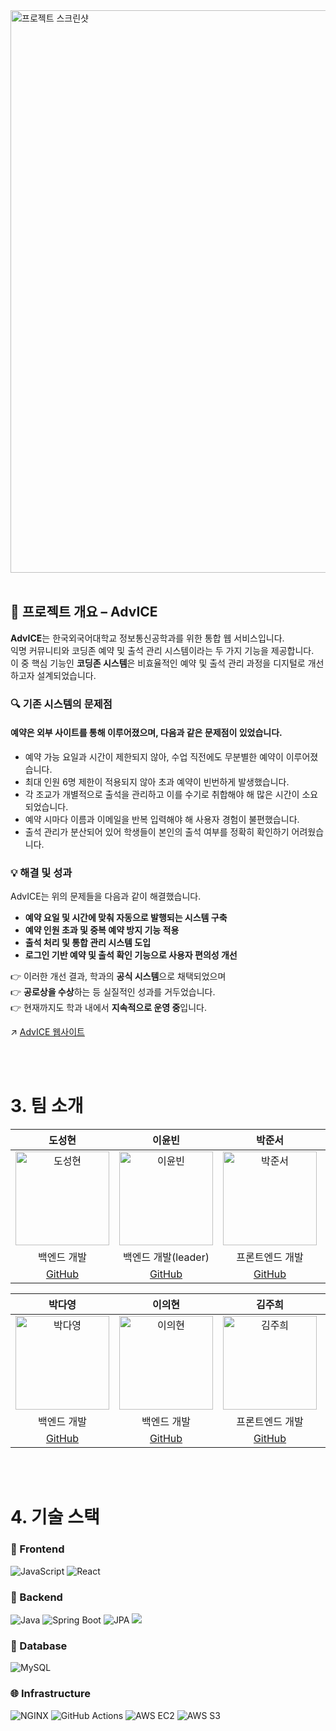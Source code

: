 <a href="https://club-project-one.vercel.app/" target="_blank">
  <img width="900" alt="프로젝트 스크린샷" src="https://github.com/user-attachments/assets/0847399d-d930-46fd-a29e-02f4fde7c9e3">
</a>

<br/>
<br/>

## 🧩 프로젝트 개요 – AdvICE

**AdvICE**는 한국외국어대학교 정보통신공학과를 위한 통합 웹 서비스입니다.  
익명 커뮤니티와 코딩존 예약 및 출석 관리 시스템이라는 두 가지 기능을 제공합니다.  
이 중 핵심 기능인 **코딩존 시스템**은 비효율적인 예약 및 출석 관리 과정을 디지털로 개선하고자 설계되었습니다.


### 🔍 기존 시스템의 문제점

#### 예약은 외부 사이트를 통해 이루어졌으며, 다음과 같은 문제점이 있었습니다.
- 예약 가능 요일과 시간이 제한되지 않아, 수업 직전에도 무분별한 예약이 이루어졌습니다.
- 최대 인원 6명 제한이 적용되지 않아 초과 예약이 빈번하게 발생했습니다.
- 각 조교가 개별적으로 출석을 관리하고 이를 수기로 취합해야 해 많은 시간이 소요되었습니다.
- 예약 시마다 이름과 이메일을 반복 입력해야 해 사용자 경험이 불편했습니다.
- 출석 관리가 분산되어 있어 학생들이 본인의 출석 여부를 정확히 확인하기 어려웠습니다.


### 💡 해결 및 성과

AdvICE는 위의 문제들을 다음과 같이 해결했습니다.

- **예약 요일 및 시간에 맞춰 자동으로 발행되는 시스템 구축**
- **예약 인원 초과 및 중복 예약 방지 기능 적용**
- **출석 처리 및 통합 관리 시스템 도입**
- **로그인 기반 예약 및 출석 확인 기능으로 사용자 편의성 개선**

👉 이러한 개선 결과, 학과의 **공식 시스템**으로 채택되었으며  
👉 **공로상을 수상**하는 등 실질적인 성과를 거두었습니다.  
👉 현재까지도 학과 내에서 **지속적으로 운영 중**입니다.

↗️ [AdvICE 웹사이트](https://ice-advice.co.kr/)

<br/>
<br/>

# 3. 팀 소개
| 도성현 | 이윤빈 | 박준서 | 김진우 |
|:------:|:-------------------:|:------:|:------:|
| <img src="https://avatars.githubusercontent.com/u/52828205?v=4" alt="도성현" width="150"> | <img src="https://avatars.githubusercontent.com/u/81556800?v=4" alt="이윤빈" width="150"> | <img src="https://avatars.githubusercontent.com/u/81576126?v=4" alt="박준서" width="150"> | <img src="https://github.com/user-attachments/assets/c72a1cf0-86c4-4028-a52c-aa4b27a96fa8" alt="김진우" width="150"> |
| 백엔드 개발 | 백엔드 개발(leader) | 프론트엔드 개발 | 프론트엔드 개발 |
| [GitHub](https://github.com/glaxyt) | [GitHub](https://github.com/kanado5385-k) | [GitHub](https://github.com/Debuging-JunSeoPark) | [GitHub](https://github.com/JinWooKim85) |

| 박다영 | 이의현 | 김주희 | 이혜원 |
|:------:|:-------------------:|:------:|:------:|
| <img src="https://avatars.githubusercontent.com/u/183728904?v=4" alt="박다영" width="150"> | <img src="https://avatars.githubusercontent.com/u/184843907?v=4" alt="이의현" width="150"> | <img src="https://avatars.githubusercontent.com/u/170783675?v=4" alt="김주희" width="150"> | <img src="https://avatars.githubusercontent.com/u/170749575?v=4" alt="이혜원" width="150"> |
| 백엔드 개발 | 백엔드 개발 | 프론트엔드 개발 | 프론트엔드 개발 |
| [GitHub](https://github.com/Dayoung0402) | [GitHub](https://github.com/dkanrjskgkwkhufs) | [GitHub](https://github.com/juhui4078) | [GitHub](https://github.com/Pigonhayo) |

<br/>
<br/>

# 4. 기술 스택

### 🎨 Frontend

![JavaScript](https://img.shields.io/badge/JavaScript-F7DF1E?style=flat-square&logo=JavaScript&logoColor=black)
![React](https://img.shields.io/badge/React-61DAFB?style=flat-square&logo=React&logoColor=black)

### 📡 Backend

![Java](https://img.shields.io/badge/Java-007396?style=flat-square&logo=OpenJDK&logoColor=white)
![Spring Boot](https://img.shields.io/badge/Spring%20Boot-6DB33F?style=flat-square&logo=Spring%20Boot&logoColor=white)
![JPA](https://img.shields.io/badge/JPA-007396?style=flat-square&logo=Hibernate&logoColor=white)
<img src="https://img.shields.io/badge/-Redis-DC382D?style=flat-square&logo=redis&logoColor=white"/>

### 💾 Database

![MySQL](https://img.shields.io/badge/MySQL-4479A1?style=flat-square&logo=MySQL&logoColor=white)

### 🌐 Infrastructure

![NGINX](https://img.shields.io/badge/NGINX-009639?style=flat-square&logo=NGINX&logoColor=white)
![GitHub Actions](https://img.shields.io/badge/GitHub_Actions-2088FF?style=flat-square&logo=GitHub-Actions&logoColor=white)
![AWS EC2](https://img.shields.io/badge/AWS%20EC2-FF9900?style=flat-square&logo=Amazon%20EC2&logoColor=white)
![AWS S3](https://img.shields.io/badge/AWS%20S3-569A31?style=flat-square&logo=Amazon%20S3&logoColor=white)
